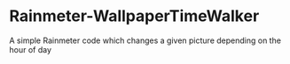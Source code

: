 # Rainmeter-WallpaperTimeWalker
A simple Rainmeter code which changes a given picture depending on the hour of day

